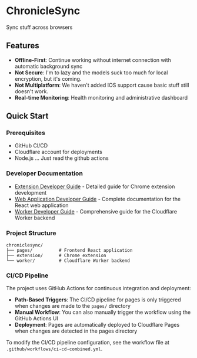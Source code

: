 # ChronicleSync

Sync stuff across browsers

## Features

- **Offline-First**: Continue working without internet connection with automatic background sync
- **Not Secure**: I'm to lazy and the models suck too much for local encryption, but it's coming.
- **Not Multiplatform**: We haven't added IOS support cause basic stuff still doesn't work.
- **Real-time Monitoring**: Health monitoring and administrative dashboard

## Quick Start

### Prerequisites
- GitHub CI/CD
- Cloudflare account for deployments
- Node.js ... Just read the github actions

### Developer Documentation
- [Extension Developer Guide](extension/DEVELOPER.md) - Detailed guide for Chrome extension development
- [Web Application Developer Guide](pages/DEVELOPER.md) - Complete documentation for the React web application
- [Worker Developer Guide](worker/DEVELOPER.md) - Comprehensive guide for the Cloudflare Worker backend

### Project Structure

```
chroniclesync/
├── pages/          # Frontend React application
├── extension/      # Chrome extension
└── worker/         # Cloudflare Worker backend
```

### CI/CD Pipeline

The project uses GitHub Actions for continuous integration and deployment:

- **Path-Based Triggers**: The CI/CD pipeline for pages is only triggered when changes are made to the `pages/` directory
- **Manual Workflow**: You can also manually trigger the workflow using the GitHub Actions UI
- **Deployment**: Pages are automatically deployed to Cloudflare Pages when changes are detected in the pages directory

To modify the CI/CD pipeline configuration, see the workflow file at `.github/workflows/ci-cd-combined.yml`.
